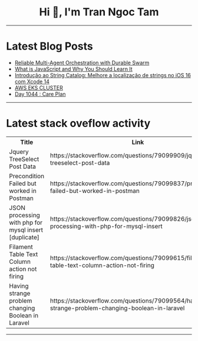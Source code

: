 <h1 align="center">Hi 👋, I'm Tran Ngoc Tam</h1>

---

# Latest Blog Posts 
<!-- BLOG-POST-LIST:START -->
- [Reliable Multi-Agent Orchestration with Durable Swarm](https://dev.to/dbos/reliable-multi-agent-orchestration-with-durable-swarm-1f6l)
- [What is JavaScript and Why You Should Learn It](https://dev.to/ridoy_hasan/what-is-javascript-and-why-you-should-learn-it-2e7l)
- [Introdução ao String Catalog: Melhore a localização de strings no iOS 16 com Xcode 14](https://dev.to/lys/introducao-ao-string-catalog-melhore-a-localizacao-de-strings-no-ios-16-com-xcode-14-2je1)
- [AWS EKS CLUSTER](https://dev.to/she0407/aws-eks-cluster-1j99)
- [Day 1044 : Care Plan](https://dev.to/dwane/day-1044-care-plan-2516)
<!-- BLOG-POST-LIST:END -->

---

# Latest stack oveflow activity
<table>
  <tr><th>Title</th><th>Link</th></tr>
  <!-- STACKOVERFLOW:START --><tr><td>Jquery TreeSelect Post Data</td><td>https://stackoverflow.com/questions/79099909/jquery-treeselect-post-data</td></tr><tr><td>Precondition Failed but worked in Postman</td><td>https://stackoverflow.com/questions/79099837/precondition-failed-but-worked-in-postman</td></tr><tr><td>JSON processing with php for mysql insert [duplicate]</td><td>https://stackoverflow.com/questions/79099826/json-processing-with-php-for-mysql-insert</td></tr><tr><td>Filament Table Text Column action not firing</td><td>https://stackoverflow.com/questions/79099615/filament-table-text-column-action-not-firing</td></tr><tr><td>Having strange problem changing Boolean in Laravel</td><td>https://stackoverflow.com/questions/79099564/having-strange-problem-changing-boolean-in-laravel</td></tr><!-- STACKOVERFLOW:END -->
</table>

---


